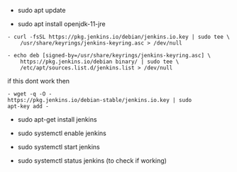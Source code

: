 - sudo apt update

- sudo apt install openjdk-11-jre

```
- curl -fsSL https://pkg.jenkins.io/debian/jenkins.io.key | sudo tee \
    /usr/share/keyrings/jenkins-keyring.asc > /dev/null
```

```
- echo deb [signed-by=/usr/share/keyrings/jenkins-keyring.asc] \
    https://pkg.jenkins.io/debian binary/ | sudo tee \
    /etc/apt/sources.list.d/jenkins.list > /dev/null
```
if this dont work then 

```
- wget -q -O -
https://pkg.jenkins.io/debian-stable/jenkins.io.key | sudo
apt-key add -    
 ```   
- sudo apt-get install jenkins

- sudo systemctl enable jenkins

- sudo systemctl start jenkins

- sudo systemctl status jenkins (to check if working)

